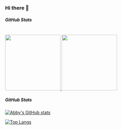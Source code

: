 ### Hi there 👋

<!--
**Abby-xu/Abby-xu** is a ✨ _special_ ✨ repository because its `README.md` (this file) appears on your GitHub profile.

Here are some ideas to get you started:

- 🔭 I’m currently working on ...
- 🌱 I’m currently learning ...
- 👯 I’m looking to collaborate on ...
- 🤔 I’m looking for help with ...
- 💬 Ask me about ...
- 📫 How to reach me: ...
- 😄 Pronouns: ...
- ⚡ Fun fact: ...
-->

##### GitHub Stats
<br/>

<a href="https://github.com/Abby-xu">
  <img height="180em" src="https://github-readme-stats.vercel.app/api?username=Abby-xu&theme=buefy&show_icons=true" />
  <img height="180em" src="https://github-readme-stats.vercel.app/api/top-langs/?username=Abby-xu&theme=buefy&layout=compact" />
</a>

<br/>


##### GitHub Stats

[![Abby's GitHub stats](https://github-readme-stats.vercel.app/api?username=Abby-xu&show_icons=true&hide=stars,prs,issues&count_private=true)](https://github.com/Abby-xu/github-readme-stats)

[![Top Langs](https://github-readme-stats.vercel.app/api/top-langs/?username=Abby-xu&hide=html&layout=compact)](https://github.com/Abby-xu/github-readme-stats)

